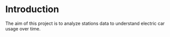 # Introduction
The aim of this project is to analyze stations data to understand electric car usage over time.
